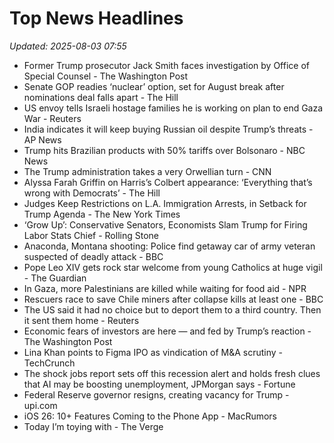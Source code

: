 # Top News Headlines

_Updated: 2025-08-03 07:55_

- Former Trump prosecutor Jack Smith faces investigation by Office of Special Counsel - The Washington Post
- Senate GOP readies ‘nuclear’ option, set for August break after nominations deal falls apart - The Hill
- US envoy tells Israeli hostage families he is working on plan to end Gaza War - Reuters
- India indicates it will keep buying Russian oil despite Trump’s threats - AP News
- Trump hits Brazilian products with 50% tariffs over Bolsonaro - NBC News
- The Trump administration takes a very Orwellian turn - CNN
- Alyssa Farah Griffin on Harris’s Colbert appearance: ‘Everything that’s wrong with Democrats’ - The Hill
- Judges Keep Restrictions on L.A. Immigration Arrests, in Setback for Trump Agenda - The New York Times
- ‘Grow Up’: Conservative Senators, Economists Slam Trump for Firing Labor Stats Chief - Rolling Stone
- Anaconda, Montana shooting: Police find getaway car of army veteran suspected of deadly attack - BBC
- Pope Leo XIV gets rock star welcome from young Catholics at huge vigil - The Guardian
- In Gaza, more Palestinians are killed while waiting for food aid - NPR
- Rescuers race to save Chile miners after collapse kills at least one - BBC
- The US said it had no choice but to deport them to a third country. Then it sent them home - Reuters
- Economic fears of investors are here — and fed by Trump’s reaction - The Washington Post
- Lina Khan points to Figma IPO as vindication of M&A scrutiny - TechCrunch
- The shock jobs report sets off this recession alert and holds fresh clues that AI may be boosting unemployment, JPMorgan says - Fortune
- Federal Reserve governor resigns, creating vacancy for Trump - upi.com
- iOS 26: 10+ Features Coming to the Phone App - MacRumors
- Today I’m toying with - The Verge